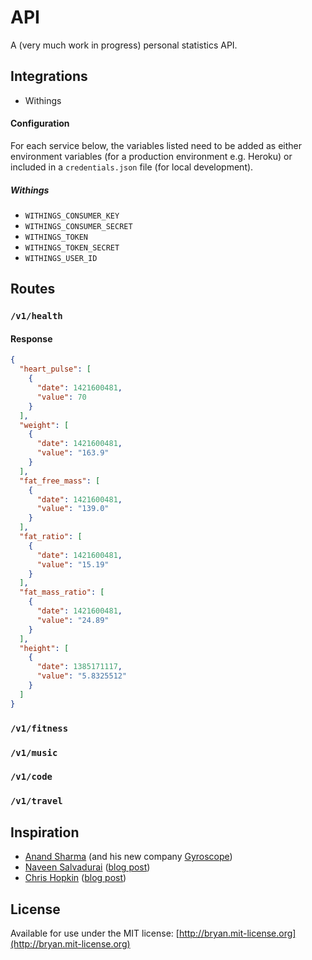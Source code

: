 # API

A (very much work in progress) personal statistics API.

## Integrations

*  Withings

#### Configuration

For each service below, the variables listed need to be added as either environment variables (for a production environment e.g. Heroku) or included in a `credentials.json` file (for local development).

##### Withings

* `WITHINGS_CONSUMER_KEY`
* `WITHINGS_CONSUMER_SECRET`
* `WITHINGS_TOKEN`
* `WITHINGS_TOKEN_SECRET`
* `WITHINGS_USER_ID`

## Routes

### `/v1/health`

#### Response

```json
{
  "heart_pulse": [
    {
      "date": 1421600481,
      "value": 70
    }
  ],
  "weight": [
    {
      "date": 1421600481,
      "value": "163.9"
    }
  ],
  "fat_free_mass": [
    {
      "date": 1421600481,
      "value": "139.0"
    }
  ],
  "fat_ratio": [
    {
      "date": 1421600481,
      "value": "15.19"
    }
  ],
  "fat_mass_ratio": [
    {
      "date": 1421600481,
      "value": "24.89"
    }
  ],
  "height": [
    {
      "date": 1385171117,
      "value": "5.8325512"
    }
  ]
}
```

### `/v1/fitness`

### `/v1/music`

### `/v1/code`

### `/v1/travel`

## Inspiration

* [Anand Sharma](http://aprilzero.com/) (and his new company [Gyroscope](https://gyrosco.pe))
* [Naveen Salvadurai](http://api.naveen.com/) ([blog post](http://x.naveen.com/post/51808692792/a-personal-api))
* [Chris Hopkin](https://github.com/hopkinschris/dashboard) ([blog post](http://blog.hopkins.io/2013/06/08/personal-api/))

## License
Available for use under the MIT license: [http://bryan.mit-license.org](http://bryan.mit-license.org)
